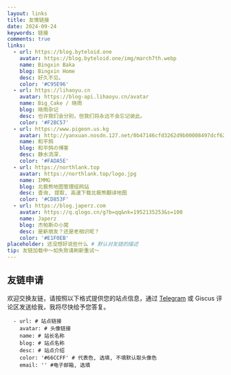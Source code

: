 ```yaml
---
layout: links
title: 友情链接
date: 2024-09-24
keywords: 链接
comments: true
links:
  - url: https://blog.byteloid.one
    avatar: https://blog.byteloid.one/img/march7th.webp
    name: Bingxin Baka
    blog: Bingxin Home
    desc: 好久不见。 
    color: '#C95E96'
  - url: https://lihaoyu.cn
    avatar: https://blog-api.lihaoyu.cn/avatar
    name: Big_Cake / 晓雨
    blog: 晓雨杂记
    desc: 也许我们会分别，但我们将永远不会忘记彼此。
    color: '#F2BC57'
  - url: https://www.pigeon.us.kg
    avatar: http://yanxuan.nosdn.127.net/0b47146cfd3262d9b00008497dcf6230.jpg
    name: 和平鸽
    blog: 和平鸽の博客
    desc: 静水流深.
    color: '#FADA5E'
  - url: https://northlank.top
    avatar: https://northlank.top/logo.jpg
    name: IMMG
    blog: 北极熊地图管理组网站
    desc: 查询, 提取, 高速下载北极熊翻译地图
    color: '#CD853F'
  - url: https://blog.japerz.com
    avatar: https://q.qlogo.cn/g?b=qq&nk=1952135253&s=100
    name: Japerz
    blog: 杰帕斯の小窝
    desc: 是新朋友？还是老相识呢？
    color: '#E1F0EB'
placeholder: 还没想好说些什么 # 默认对友链的描述
tip: 友链加载中～如失败请刷新重试～
---
```


## 友链申请

欢迎交换友链，请按照以下格式提供您的站点信息，通过 [Telegram](https://t.me/siyuan1kyr) 或 Giscus 评论区发送给我，我将尽快给予您答复。

```
  - url: # 站点链接
    avatar: # 头像链接
    name: # 站长名称
    blog: # 站点名称
    desc: # 站点介绍
    color: '#66CCFF' # 代表色, 选填, 不填默认取头像色
    email: '' #电子邮箱, 选填
```
